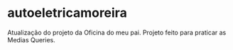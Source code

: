 # autoeletricamoreira
Atualização do projeto da Oficina do meu pai. Projeto feito para praticar as Medias Queries.
